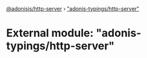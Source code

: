 [@adonisjs/http-server](../README.md) › ["adonis-typings/http-server"](_adonis_typings_http_server_.md)

# External module: "adonis-typings/http-server"


